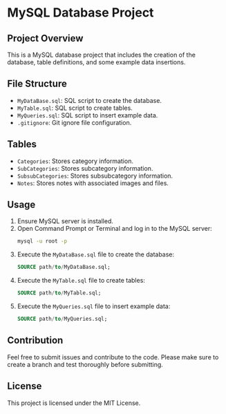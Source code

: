 # MySQL Database Project

## Project Overview

This is a MySQL database project that includes the creation of the database, table definitions, and some example data insertions.

## File Structure

- `MyDataBase.sql`: SQL script to create the database.
- `MyTable.sql`: SQL script to create tables.
- `MyQueries.sql`: SQL script to insert example data.
- `.gitignore`: Git ignore file configuration.

## Tables

- `Categories`: Stores category information.
- `SubCategories`: Stores subcategory information.
- `SubsubCategories`: Stores subsubcategory information.
- `Notes`: Stores notes with associated images and files.

## Usage

1. Ensure MySQL server is installed.
2. Open Command Prompt or Terminal and log in to the MySQL server:
    ```sh
    mysql -u root -p
    ```
3. Execute the `MyDataBase.sql` file to create the database:
    ```sql
    SOURCE path/to/MyDataBase.sql;
    ```
4. Execute the `MyTable.sql` file to create tables:
    ```sql
    SOURCE path/to/MyTable.sql;
    ```
5. Execute the `MyQueries.sql` file to insert example data:
    ```sql
    SOURCE path/to/MyQueries.sql;
    ```

## Contribution

Feel free to submit issues and contribute to the code. Please make sure to create a branch and test thoroughly before submitting.

## License

This project is licensed under the MIT License.
